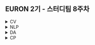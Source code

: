 ## EURON 2기 - 스터디팀 8주차
<details>
<summary>CV</summary>
<div markdown="1">     
<br />

| 주차 | 내용             | 발표자                               | 발표자료 |
| ---- | ---------------- | ------------------------------------ | -------- |
| 8    | cs231n 8주차     | 구미진, 민소연                       | [📚]()    |

<br />

## **Assignment**

### **📍 8주차 예습과제 (~5/2)**

1️⃣ CS231N 8강을 수강하고, 요약 및 정리한 내용을 깃허브에 업로드

2️⃣ (선택) 질문 사항이나 공유하고 싶은 내용 `Ewha-Euron/2022-1-Euron-CV` issue에 추가

**예습과제 제출 방법**

> 해당 파일을 master branch에 업로드하신 후 해당 master branch에서 pull request 를 진행해주세요.
> 

### **📍 7주차 복습과제 (~5/2)**

‼️ 이번 과제부터는 assignment1이 아닌 **assignment2**를 진행합니다. 이전의 세팅 과정과 동일하게 assignment2를 다운받고 드라이브에 업로드하여 과제를 수행해주세요.

> 자세한 내용은 [https://cs231n.github.io/assignments2021/assignment2/](https://cs231n.github.io/assignments2021/assignment2/) 의 setup 을 참고하세요 :)
> 
- [https://cs231n.github.io/assignments2021/assignment2/](https://cs231n.github.io/assignments2021/assignment1/)의 `Q1: Multi-Layer Fully Connected Neural Networks` 을 완료해주세요.
    
    1️⃣ `FullyConnectedNets.ipynb` 을 완료하신 후, `.py` 파일로 변환해서 제출해주세요. (모든 cell을 하나의 py 파일에 합쳐주세요)
    
    - 파일명: `FullyConnectedNets.py`
    
    2️⃣ `fc_net.py` 을 제출해주세요.
    
    3️⃣ `layers.py` 을 제출해주세요.
    
    4️⃣ `optim.py` 을 제출해주세요.
    

**복습과제 제출 방법**

> 해당 파일을 Week_8 branch에 업로드하신 후 해당 Week_8 branch에서 pull request 를 진행해주세요.
> 

## **Due**

- 8주차 예습과제
    - **5월 2일**까지 제출합니다.
- 7주차 복습과제
    - **5월 2일**까지 제출합니다.
  
</div>
</details>

<details>
<summary>NLP</summary>
<div markdown="1">       



</div>
</details>


</div>
</details>

<details>
<summary>DA</summary>
<div markdown="1">       




  
</div>
</details>


<details>
<summary>CP</summary>
<div markdown="1">       


### 중간고사 휴식기간 

  
</div>
</details>
